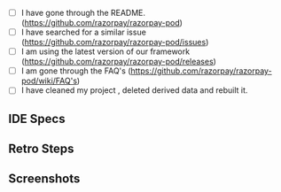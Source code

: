 - [ ] I have gone through the README.(https://github.com/razorpay/razorpay-pod)
- [ ] I have searched for a similar issue (https://github.com/razorpay/razorpay-pod/issues)
- [ ] I am using the latest version of our framework (https://github.com/razorpay/razorpay-pod/releases)
- [ ] I am gone through the FAQ's (https://github.com/razorpay/razorpay-pod/wiki/FAQ's)
- [ ] I have cleaned my project , deleted derived data and rebuilt it.

<!-- Describe your issue in detail. -->

## IDE Specs
<!-- Required. Specify your Xcode Version , Razorpay Package Version -->

## Retro Steps
<!-- 
  Required.
-->

## Screenshots 
<!-- Optional.It'll just help us understand your issue better. -->
